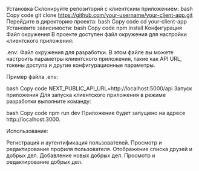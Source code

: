 Установка
Склонируйте репозиторий с клиентским приложением:
bash
Copy code
git clone https://github.com/your-username/your-client-app.git
Перейдите в директорию проекта:
bash
Copy code
cd your-client-app
Установите зависимости:
bash
Copy code
npm install
Конфигурация
Файл окружения
В проекте доступен файл окружения для настройки клиентского приложения:

.env: Файл окружения для разработки.
В этом файле вы можете настроить параметры клиентского приложения, такие как API URL, токены доступа и другие конфигурационные параметры.

Пример файла .env:

bash
Copy code
NEXT_PUBLIC_API_URL=http://localhost:5000/api
Запуск приложения
Для запуска клиентского приложения в режиме разработки выполните команду:

bash
Copy code
npm run dev
Приложение будет запущено на адресе http://localhost:3000.

Использование:

Регистрация и аутентификация пользователей.
Просмотр и редактирование профиля пользователя.
Отображение списка друзей и добрых дел.
Добавление новых добрых дел.
Просмотр и редактирование добрых дел.